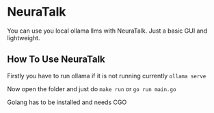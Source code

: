 # NeuraTalk

You can use you local ollama llms with NeuraTalk. Just a basic GUI and lightweight.

## How To Use NeuraTalk

Firstly you have to run ollama if it is not running currently `ollama serve`

Now open the folder and just do `make run` or `go run main.go`

Golang has to be installed and needs CGO
